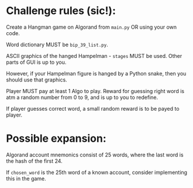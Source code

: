 # Challenge rules (sic!):

Create a Hangman game on Algorand from ```main.py``` OR using your own code.

Word dictionary MUST be ```bip_39_list.py```.

ASCII graphics of the hanged Hampelman - ```stages``` MUST be used. Other parts of GUI is up to you.

However, if your Hampelman figure is hanged by a Python snake, then you should use that graphics.

Player MUST pay at least 1 Algo to play. Reward for guessing right word is atm a random number from 0 to 9,
and is up to you to redefine.

If player guesses correct word, a small random reward is to be payed to player.

# Possible expansion:

Algorand account mnemonics consist of 25 words, where the last word is the hash of the first 24.

If ```chosen_word``` is the 25th word of a known account, consider implementing this in the game.
